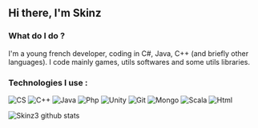 ## Hi there, I'm Skinz

### What do I do ?
I'm a young french developer, coding in C#, Java, C++ (and briefly other languages).
I code mainly games, utils softwares and some utils libraries.


### Technologies I use :

![CS](https://img.shields.io/badge/c%23%20-%23239120.svg?&style=for-the-badge&logo=c-sharp&logoColor=white)
![C++](https://img.shields.io/badge/c++%20-%2300599C.svg?&style=for-the-badge&logo=c%2B%2B&logoColor=white)
![Java](https://img.shields.io/badge/java-%23ED8B00.svg?&style=for-the-badge&logo=java&logoColor=white)
![Php](https://img.shields.io/badge/php-%23777BB4.svg?&style=for-the-badge&logo=php&logoColor=white)
![Unity](https://img.shields.io/badge/unity%20-%23100000.svg?&style=for-the-badge&logo=unity&logoColor=white)
![Git](https://img.shields.io/badge/github-%23100000.svg?&style=for-the-badge&logo=github&logoColor=white)
![Mongo](https://img.shields.io/badge/MongoDB-%234ea94b.svg?&style=for-the-badge&logo=mongodb&logoColor=white)
![Scala](https://img.shields.io/badge/scala-%23DC322F.svg?&style=for-the-badge&logo=scala&logoColor=white)
![Html](https://img.shields.io/badge/html5%20-%23E34F26.svg?&style=for-the-badge&logo=html5&logoColor=white)




![Skinz3 github stats](https://github-readme-stats.vercel.app/api?username=skinz3&show_icons=true)
